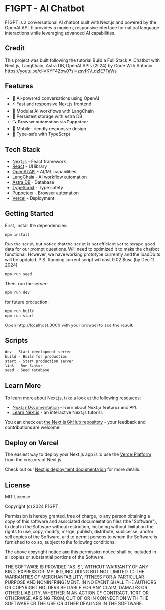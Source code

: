 # F1GPT - AI Chatbot

F1GPT is a conversational AI chatbot built with Next.js and powered by the OpenAI API. It provides a modern, responsive interface for natural language interactions while leveraging advanced AI capabilities.

## Credit
This project was built following the tutorial Build a Full Stack AI Chatbot with Next js, LangChain, Astra DB, OpenAI APIs (2024) by Code With Antonio.
https://youtu.be/d-VKYF4Zow0?si=zsvfKV_dz1E7TaWs

## Features

- 🤖 AI-powered conversations using OpenAI
- ⚡️ Fast and responsive Next.js frontend 
- 🔄 Modular AI workflows with LangChain
- 💾 Persistent storage with Astra DB
- 🔍 Browser automation via Puppeteer
- 📱 Mobile-friendly responsive design
- 💪 Type-safe with TypeScript

## Tech Stack

- [Next.js](https://nextjs.org) - React framework
- [React](https://react.dev) - UI library
- [OpenAI API](https://platform.openai.com) - AI/ML capabilities  
- [LangChain](https://js.langchain.com) - AI workflow automation
- [Astra DB](https://www.npmjs.com/package/@datastax/astra-db-ts) - Database
- [TypeScript](https://typescriptlang.org) - Type safety
- [Puppeteer](https://pptr.dev) - Browser automation
- [Vercel](https://vercel.com) - Deployment

## Getting Started

First, install the dependencies:

```bash
npm install
```

Run the script, but notice that the script is not efficient yet to scrape good data
for our prompt questions. Will need to optimized it to make the chatbot functional.
However, we have working prototype currently and the loadDb.ts will be updated.
P.S. Running current script will cost 0.02 $usd (by Dec 11, 2024)

```bash
npm run seed
```

Then, run the server:

```bash
npm run dev
```

for future production: 
```bash
npm run build
npm run start
```

Open [http://localhost:3000](http://localhost:3000) with your browser to see the result.

## Scripts

```bash
dev - Start development server
build - Build for production
start - Start production server
lint - Run linter
seed - Seed database
```

## Learn More

To learn more about Next.js, take a look at the following resources:

- [Next.js Documentation](https://nextjs.org/docs) - learn about Next.js features and API.
- [Learn Next.js](https://nextjs.org/learn-pages-router) - an interactive Next.js tutorial.

You can check out [the Next.js GitHub repository](https://github.com/vercel/next.js) - your feedback and contributions are welcome!

## Deploy on Vercel

The easiest way to deploy your Next.js app is to use the [Vercel Platform](https://vercel.com/new?utm_medium=default-template&filter=next.js&utm_source=create-next-app&utm_campaign=create-next-app-readme) from the creators of Next.js.

Check out our [Next.js deployment documentation](https://nextjs.org/docs/pages/building-your-application/deploying) for more details.

## License
MIT License

Copyright (c) 2024 F1GPT

Permission is hereby granted, free of charge, to any person obtaining a copy
of this software and associated documentation files (the "Software"), to deal
in the Software without restriction, including without limitation the rights
to use, copy, modify, merge, publish, distribute, sublicense, and/or sell
copies of the Software, and to permit persons to whom the Software is
furnished to do so, subject to the following conditions:

The above copyright notice and this permission notice shall be included in all
copies or substantial portions of the Software.

THE SOFTWARE IS PROVIDED "AS IS", WITHOUT WARRANTY OF ANY KIND, EXPRESS OR
IMPLIED, INCLUDING BUT NOT LIMITED TO THE WARRANTIES OF MERCHANTABILITY,
FITNESS FOR A PARTICULAR PURPOSE AND NONINFRINGEMENT. IN NO EVENT SHALL THE
AUTHORS OR COPYRIGHT HOLDERS BE LIABLE FOR ANY CLAIM, DAMAGES OR OTHER
LIABILITY, WHETHER IN AN ACTION OF CONTRACT, TORT OR OTHERWISE, ARISING FROM,
OUT OF OR IN CONNECTION WITH THE SOFTWARE OR THE USE OR OTHER DEALINGS IN THE
SOFTWARE.
